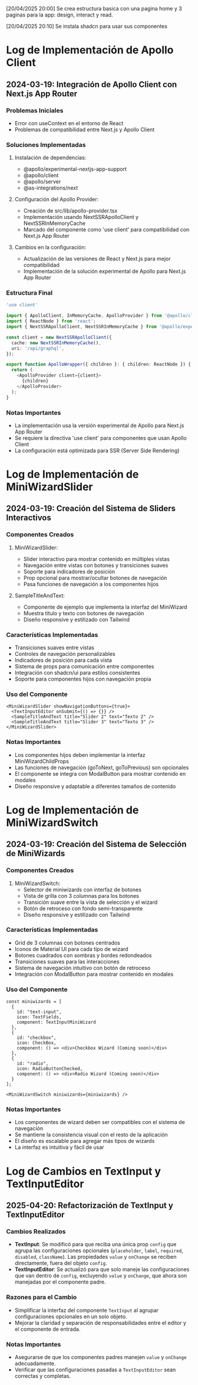 [20/04/2025 20:00] Se crea estructura basica con una pagina home y 3 paginas para la app: design, interact y read.

[20/04/2025 20:10] Se instala shadcn para usar sus componentes

# Log de Implementación de Apollo Client

## 2024-03-19: Integración de Apollo Client con Next.js App Router

### Problemas Iniciales
- Error con useContext en el entorno de React
- Problemas de compatibilidad entre Next.js y Apollo Client

### Soluciones Implementadas
1. Instalación de dependencias:
   - @apollo/experimental-nextjs-app-support
   - @apollo/client
   - @apollo/server
   - @as-integrations/next

2. Configuración del Apollo Provider:
   - Creación de src/lib/apollo-provider.tsx
   - Implementación usando NextSSRApolloClient y NextSSRInMemoryCache
   - Marcado del componente como 'use client' para compatibilidad con Next.js App Router

3. Cambios en la configuración:
   - Actualización de las versiones de React y Next.js para mejor compatibilidad
   - Implementación de la solución experimental de Apollo para Next.js App Router

### Estructura Final
```typescript
'use client'

import { ApolloClient, InMemoryCache, ApolloProvider } from '@apollo/client';
import { ReactNode } from 'react';
import { NextSSRApolloClient, NextSSRInMemoryCache } from '@apollo/experimental-nextjs-app-support/ssr';

const client = new NextSSRApolloClient({
  cache: new NextSSRInMemoryCache(),
  uri: '/api/graphql',
});

export function ApolloWrapper({ children }: { children: ReactNode }) {
  return (
    <ApolloProvider client={client}>
      {children}
    </ApolloProvider>
  );
}
```

### Notas Importantes
- La implementación usa la versión experimental de Apollo para Next.js App Router
- Se requiere la directiva 'use client' para componentes que usan Apollo Client
- La configuración está optimizada para SSR (Server Side Rendering)

# Log de Implementación de MiniWizardSlider

## 2024-03-19: Creación del Sistema de Sliders Interactivos

### Componentes Creados
1. MiniWizardSlider:
   - Slider interactivo para mostrar contenido en múltiples vistas
   - Navegación entre vistas con botones y transiciones suaves
   - Soporte para indicadores de posición
   - Prop opcional para mostrar/ocultar botones de navegación
   - Pasa funciones de navegación a los componentes hijos

2. SampleTitleAndText:
   - Componente de ejemplo que implementa la interfaz del MiniWizard
   - Muestra título y texto con botones de navegación
   - Diseño responsive y estilizado con Tailwind

### Características Implementadas
- Transiciones suaves entre vistas
- Controles de navegación personalizables
- Indicadores de posición para cada vista
- Sistema de props para comunicación entre componentes
- Integración con shadcn/ui para estilos consistentes
- Soporte para componentes hijos con navegación propia

### Uso del Componente
```tsx
<MiniWizardSlider showNavigationButtons={true}>
  <TextInputEditor onSubmit={() => {}} />
  <SampleTitleAndText title="Slider 2" text="Texto 2" />
  <SampleTitleAndText title="Slider 3" text="Texto 3" />
</MiniWizardSlider>
```

### Notas Importantes
- Los componentes hijos deben implementar la interfaz MiniWizardChildProps
- Las funciones de navegación (goToNext, goToPrevious) son opcionales
- El componente se integra con ModalButton para mostrar contenido en modales
- Diseño responsive y adaptable a diferentes tamaños de contenido

# Log de Implementación de MiniWizardSwitch

## 2024-03-19: Creación del Sistema de Selección de MiniWizards

### Componentes Creados
1. MiniWizardSwitch:
   - Selector de miniwizards con interfaz de botones
   - Vista de grilla con 3 columnas para los botones
   - Transición suave entre la vista de selección y el wizard
   - Botón de retroceso con fondo semi-transparente
   - Diseño responsive y estilizado con Tailwind

### Características Implementadas
- Grid de 3 columnas con botones centrados
- Iconos de Material UI para cada tipo de wizard
- Botones cuadrados con sombras y bordes redondeados
- Transiciones suaves para las interacciones
- Sistema de navegación intuitivo con botón de retroceso
- Integración con ModalButton para mostrar contenido en modales

### Uso del Componente
```tsx
const miniwizards = [
  {
    id: "text-input",
    icon: TextFields,
    component: TextInputMiniWizard
  },
  {
    id: "checkbox",
    icon: CheckBox,
    component: () => <div>Checkbox Wizard (Coming soon)</div>
  },
  {
    id: "radio",
    icon: RadioButtonChecked,
    component: () => <div>Radio Wizard (Coming soon)</div>
  }
];

<MiniWizardSwitch miniwizards={miniwizards} />
```

### Notas Importantes
- Los componentes de wizard deben ser compatibles con el sistema de navegación
- Se mantiene la consistencia visual con el resto de la aplicación
- El diseño es escalable para agregar más tipos de wizards
- La interfaz es intuitiva y fácil de usar

# Log de Cambios en TextInput y TextInputEditor

## 2025-04-20: Refactorización de TextInput y TextInputEditor

### Cambios Realizados
- **TextInput**: Se modificó para que reciba una única prop `config` que agrupa las configuraciones opcionales (`placeholder`, `label`, `required`, `disabled`, `className`). Las propiedades `value` y `onChange` se reciben directamente, fuera del objeto `config`.
- **TextInputEditor**: Se actualizó para que solo maneje las configuraciones que van dentro de `config`, excluyendo `value` y `onChange`, que ahora son manejadas por el componente padre.

### Razones para el Cambio
- Simplificar la interfaz del componente `TextInput` al agrupar configuraciones opcionales en un solo objeto.
- Mejorar la claridad y separación de responsabilidades entre el editor y el componente de entrada.

### Notas Importantes
- Asegurarse de que los componentes padres manejen `value` y `onChange` adecuadamente.
- Verificar que las configuraciones pasadas a `TextInputEditor` sean correctas y completas.